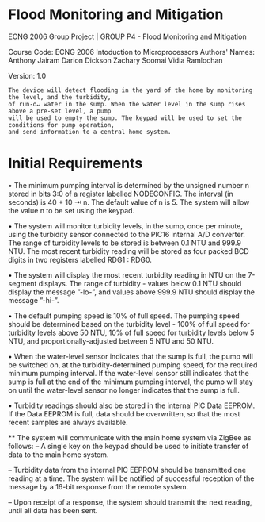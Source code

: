 # Flood Monitoring and Mitigation
ECNG 2006 Group Project | GROUP P4 - Flood Monitoring and Mitigation

Course Code: ECNG 2006 Intoduction to Microprocessors
Authors' Names: Anthony Jairam
                Darion Dickson 
                Zachary Soomai
                Vidia Ramlochan
                
Version:  1.0

~~~~~~~~~~~~~~~~~~~~~~~~~~~~~~~~~~~~~~~~~~~~~~~~~~~~~~~~~~~~~~~~~~~~~~~~~~~~~~~~~~~~~~~~~~~~~~~~~~
The device will detect flooding in the yard of the home by monitoring the level, and the turbidity,
of run-o↵ water in the sump. When the water level in the sump rises above a pre-set level, a pump
will be used to empty the sump. The keypad will be used to set the conditions for pump operation,
and send information to a central home system.
~~~~~~~~~~~~~~~~~~~~~~~~~~~~~~~~~~~~~~~~~~~~~~~~~~~~~~~~~~~~~~~~~~~~~~~~~~~~~~~~~~~~~~~~~~~~~~~~~~


# Initial Requirements

• The minimum pumping interval is determined by the unsigned number n stored in bits 3:0
of a register labelled NODECONFIG. The interval (in seconds) is 40 + 10 ⇥ n. The default
value of n is 5. The system will allow the value n to be set using the keypad.

• The system will monitor turbidity levels, in the sump, once per minute, using the turbidity
sensor connected to the PIC16 internal A/D converter. The range of turbidity levels to be
stored is between 0.1 NTU and 999.9 NTU. The most recent turbidity reading will be stored
as four packed BCD digits in two registers labelled RDG1 : RDG0.

• The system will display the most recent turbidity reading in NTU on the 7-segment displays.
The range of turbidity - values below 0.1 NTU should display the message ”-lo-”, and values
above 999.9 NTU should display the message ”-hi-”.

• The default pumping speed is 10% of full speed. The pumping speed should be determined
based on the turbidity level - 100% of full speed for turbidity levels above 50 NTU, 10% of
full speed for turbidity levels below 5 NTU, and proportionally-adjusted between 5 NTU and
50 NTU.

• When the water-level sensor indicates that the sump is full, the pump will be switched on, at
the turbidity-determined pumping speed, for the required minimum pumping interval. If the
water-level sensor still indicates that the sump is full at the end of the minimum pumping
interval, the pump will stay on until the water-level sensor no longer indicates that the sump
is full.

• Turbidity readings should also be stored in the internal PIC Data EEPROM. If the Data
EEPROM is full, data should be overwritten, so that the most recent samples are always
available.

** The system will communicate with the main home system via ZigBee as follows:
– A single key on the keypad should be used to initiate transfer of data to the main home
system.

– Turbidity data from the internal PIC EEPROM should be transmitted one reading at
a time. The system will be notified of successful reception of the message by a 16-bit
response from the remote system.

– Upon receipt of a response, the system should transmit the next reading, until all data
has been sent.
